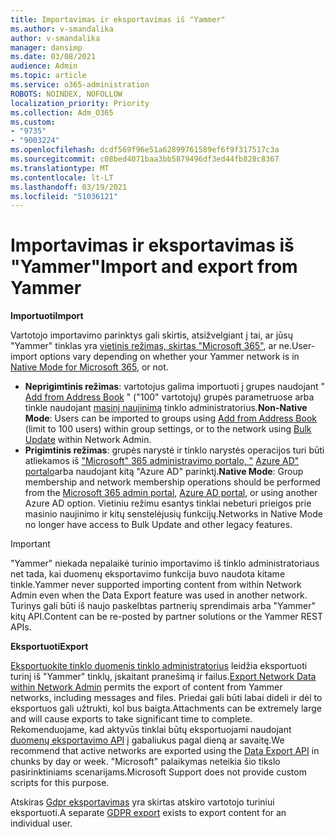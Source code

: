 ```yaml
---
title: Importavimas ir eksportavimas iš "Yammer"
ms.author: v-smandalika
author: v-smandalika
manager: dansimp
ms.date: 03/08/2021
audience: Admin
ms.topic: article
ms.service: o365-administration
ROBOTS: NOINDEX, NOFOLLOW
localization_priority: Priority
ms.collection: Adm_O365
ms.custom:
- "9735"
- "9003224"
ms.openlocfilehash: dcdf569f96e51a62899761589ef6f9f317517c3a
ms.sourcegitcommit: c08bed4071baa3bb5879496df3ed44fb828c8367
ms.translationtype: MT
ms.contentlocale: lt-LT
ms.lasthandoff: 03/19/2021
ms.locfileid: "51036121"
---
```

# <a name="import-and-export-from-yammer"></a><span data-ttu-id="78f72-102">Importavimas ir eksportavimas iš "Yammer"</span><span class="sxs-lookup"><span data-stu-id="78f72-102">Import and export from Yammer</span></span>

<span data-ttu-id="78f72-103">**Importuoti**</span><span class="sxs-lookup"><span data-stu-id="78f72-103">**Import**</span></span>

<span data-ttu-id="78f72-104">Vartotojo importavimo parinktys gali skirtis, atsižvelgiant į tai, ar jūsų "Yammer" tinklas yra [vietinis režimas, skirtas "Microsoft 365"](https://docs.microsoft.com/yammer/configure-your-yammer-network/overview-native-mode), ar ne.</span><span class="sxs-lookup"><span data-stu-id="78f72-104">User-import options vary depending on whether your Yammer network is in [Native Mode for Microsoft 365](https://docs.microsoft.com/yammer/configure-your-yammer-network/overview-native-mode), or not.</span></span>

- <span data-ttu-id="78f72-105">**Neprigimtinis režimas**: vartotojus galima importuoti į grupes naudojant " [Add from Address Book](https://support.microsoft.com/office/manage-yammer-community-members-75253554-d0f3-4148-b835-e6a9a8a0c294) " ("100" vartotojų) grupės parametruose arba tinkle naudojant [masinį naujinimą](https://docs.microsoft.com/yammer/manage-yammer-users/add-block-or-remove-users) tinklo administratorius.</span><span class="sxs-lookup"><span data-stu-id="78f72-105">**Non-Native Mode**: Users can be imported to groups using [Add from Address Book](https://support.microsoft.com/office/manage-yammer-community-members-75253554-d0f3-4148-b835-e6a9a8a0c294) (limit to 100 users) within group settings, or to the network using [Bulk Update](https://docs.microsoft.com/yammer/manage-yammer-users/add-block-or-remove-users) within Network Admin.</span></span>
- <span data-ttu-id="78f72-106">**Prigimtinis režimas**: grupės narystė ir tinklo narystės operacijos turi būti atliekamos iš ["Microsoft" 365 administravimo portalo, "](https://docs.microsoft.com/microsoft-365/admin/add-users) [Azure AD" portalo](https://docs.microsoft.com/azure/active-directory/fundamentals/add-users-azure-active-directory)arba naudojant kitą "Azure AD" parinktį.</span><span class="sxs-lookup"><span data-stu-id="78f72-106">**Native Mode**: Group membership and network membership operations should be performed from the [Microsoft 365 admin portal](https://docs.microsoft.com/microsoft-365/admin/add-users), [Azure AD portal](https://docs.microsoft.com/azure/active-directory/fundamentals/add-users-azure-active-directory), or using another Azure AD option.</span></span> <span data-ttu-id="78f72-107">Vietiniu režimu esantys tinklai nebeturi prieigos prie masinio naujinimo ir kitų senstelėjusių funkcijų.</span><span class="sxs-lookup"><span data-stu-id="78f72-107">Networks in Native Mode no longer have access to Bulk Update and other legacy features.</span></span>

> [!IMPORTANT]
> <span data-ttu-id="78f72-108">"Yammer" niekada nepalaikė turinio importavimo iš tinklo administratoriaus net tada, kai duomenų eksportavimo funkcija buvo naudota kitame tinkle.</span><span class="sxs-lookup"><span data-stu-id="78f72-108">Yammer never supported importing content from within Network Admin even when the Data Export feature was used in another network.</span></span> <span data-ttu-id="78f72-109">Turinys gali būti iš naujo paskelbtas partnerių sprendimais arba "Yammer" kitų API.</span><span class="sxs-lookup"><span data-stu-id="78f72-109">Content can be re-posted by partner solutions or the Yammer REST APIs.</span></span>

<span data-ttu-id="78f72-110">**Eksportuoti**</span><span class="sxs-lookup"><span data-stu-id="78f72-110">**Export**</span></span>

<span data-ttu-id="78f72-111">[Eksportuokite tinklo duomenis tinklo administratorius](https://docs.microsoft.com/yammer/manage-security-and-compliance/export-yammer-enterprise-data) leidžia eksportuoti turinį iš "Yammer" tinklų, įskaitant pranešimą ir failus.</span><span class="sxs-lookup"><span data-stu-id="78f72-111">[Export Network Data within Network Admin](https://docs.microsoft.com/yammer/manage-security-and-compliance/export-yammer-enterprise-data) permits the export of content from Yammer networks, including messages and files.</span></span> <span data-ttu-id="78f72-112">Priedai gali būti labai dideli ir dėl to eksportuos gali užtrukti, kol bus baigta.</span><span class="sxs-lookup"><span data-stu-id="78f72-112">Attachments can be extremely large and will cause exports to take significant time to complete.</span></span> <span data-ttu-id="78f72-113">Rekomenduojame, kad aktyvūs tinklai būtų eksportuojami naudojant [duomenų eksportavimo API](https://developer.yammer.com/docs/data-export-api) į gabaliukus pagal dieną ar savaitę.</span><span class="sxs-lookup"><span data-stu-id="78f72-113">We recommend that active networks are exported using the [Data Export API](https://developer.yammer.com/docs/data-export-api) in chunks by day or week.</span></span> <span data-ttu-id="78f72-114">"Microsoft" palaikymas neteikia šio tikslo pasirinktiniams scenarijams.</span><span class="sxs-lookup"><span data-stu-id="78f72-114">Microsoft Support does not provide custom scripts for this purpose.</span></span>

<span data-ttu-id="78f72-115">Atskiras [Gdpr eksportavimas](https://docs.microsoft.com/yammer/manage-security-and-compliance/gdpr-requests-in-yammer-enterprise) yra skirtas atskiro vartotojo turiniui eksportuoti.</span><span class="sxs-lookup"><span data-stu-id="78f72-115">A separate [GDPR export](https://docs.microsoft.com/yammer/manage-security-and-compliance/gdpr-requests-in-yammer-enterprise) exists to export content for an individual user.</span></span>